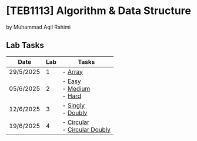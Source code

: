 # **[TEB1113]** Algorithm & Data Structure
by Muhammad Aqil Rahimi

## Lab Tasks

| Date      | Lab | Tasks                                                                                 |
| --------- | --- | ------------------------------------------------------------------------------------- |
| 29/5/2025 | 1   | - [Array]([./L1/Array.cpp.cpp])                                                       |
| 05/6/2025 | 2   | - [Easy](./L2/Easy.cpp) <br> - [Medium](./L2/Medium.cpp) <br> - [Hard](./L2/Hard.cpp) |
| 12/6/2025 | 3   | - [Singly](./L3/Singly.cpp) <br> - [Doubly](./L3/Doubly.cpp)                          |
| 19/6/2025 | 4   | - [Circular](./L3/Singly.cpp) <br> - [Circular Doubly](./L3/Doubly.cpp)               |
